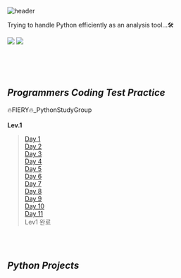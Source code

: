 ![header](https://capsule-render.vercel.app/api?type=waving&color=gradient&height=200&section=header&text=Python&fontSize=60)

Trying to handle Python efficiently as an analysis tool...🛠

<img src="https://img.shields.io/badge/Python-3776AB?style=for-the-badge&logo=Python&logoColor=white">  <img src="https://img.shields.io/badge/Jupyter-F37626?style=for-the-badge&logo=Jupyter&logoColor=white">

<br/>
<br/>
<br/>

## _Programmers Coding Test Practice_
🔥FIERY🔥_PythonStudyGroup<br/>
<br/>
**Lev.1**<br/>

> [Day 1](https://github.com/Sehun-github/Fiery/blob/main/%EC%BD%94%EB%94%A9%ED%85%8C%EC%8A%A4%ED%8A%B8/%EC%97%BC%EC%88%98%EC%A7%80/%ED%94%84%EB%A1%9C%EA%B7%B8%EB%9E%98%EB%A8%B8%EC%8A%A4%20Lev1_7%EB%B2%88%EA%B9%8C%EC%A7%80.ipynb)<br/>
> [Day 2](https://github.com/Sehun-github/Fiery/blob/main/%EC%BD%94%EB%94%A9%ED%85%8C%EC%8A%A4%ED%8A%B8/%EC%97%BC%EC%88%98%EC%A7%80/%ED%94%84%EB%A1%9C%EA%B7%B8%EB%9E%98%EB%A8%B8%EC%8A%A4%20Lev1_14%EB%B2%88%EA%B9%8C%EC%A7%80.ipynb)<br/>
> [Day 3](https://github.com/Sehun-github/Fiery/blob/main/%EC%BD%94%EB%94%A9%ED%85%8C%EC%8A%A4%ED%8A%B8/%EC%97%BC%EC%88%98%EC%A7%80/%ED%94%84%EB%A1%9C%EA%B7%B8%EB%9E%98%EB%A8%B8%EC%8A%A4%20Lev1_21%EB%B2%88%EA%B9%8C%EC%A7%80.ipynb)<br/>
> [Day 4](https://github.com/Sehun-github/Fiery/blob/main/%EC%BD%94%EB%94%A9%ED%85%8C%EC%8A%A4%ED%8A%B8/%EC%97%BC%EC%88%98%EC%A7%80/%ED%94%84%EB%A1%9C%EA%B7%B8%EB%9E%98%EB%A8%B8%EC%8A%A4%20Lev1_28%EA%B9%8C%EC%A7%80.ipynb)<br/>
> [Day 5](https://github.com/Sehun-github/Fiery/blob/main/%EC%BD%94%EB%94%A9%ED%85%8C%EC%8A%A4%ED%8A%B8/%EC%97%BC%EC%88%98%EC%A7%80/%ED%94%84%EB%A1%9C%EA%B7%B8%EB%9E%98%EB%A8%B8%EC%8A%A4%20Lev1_35%EB%B2%88%EA%B9%8C%EC%A7%80.ipynb)<br/>
> [Day 6](https://github.com/Sehun-github/Fiery/blob/main/%EC%BD%94%EB%94%A9%ED%85%8C%EC%8A%A4%ED%8A%B8/%EC%97%BC%EC%88%98%EC%A7%80/%ED%94%84%EB%A1%9C%EA%B7%B8%EB%9E%98%EB%A8%B8%EC%8A%A4%20Lev1_42%EB%B2%88%EA%B9%8C%EC%A7%80.ipynb)<br/>
> [Day 7](https://github.com/Sehun-github/Fiery/blob/main/%EC%BD%94%EB%94%A9%ED%85%8C%EC%8A%A4%ED%8A%B8/%EC%97%BC%EC%88%98%EC%A7%80/%ED%94%84%EB%A1%9C%EA%B7%B8%EB%9E%98%EB%A8%B8%EC%8A%A4%20Lev1_49%EB%B2%88%EA%B9%8C%EC%A7%80.ipynb)<br/>
> [Day 8](https://github.com/Sehun-github/Fiery/blob/main/%EC%BD%94%EB%94%A9%ED%85%8C%EC%8A%A4%ED%8A%B8/%EC%97%BC%EC%88%98%EC%A7%80/%ED%94%84%EB%A1%9C%EA%B7%B8%EB%9E%98%EB%A8%B8%EC%8A%A4%20Lev1_56%EB%B2%88%EA%B9%8C%EC%A7%80.ipynb)<br/>
> [Day 9](https://github.com/Sehun-github/Fiery/blob/main/%EC%BD%94%EB%94%A9%ED%85%8C%EC%8A%A4%ED%8A%B8/%EC%97%BC%EC%88%98%EC%A7%80/%ED%94%84%EB%A1%9C%EA%B7%B8%EB%9E%98%EB%A8%B8%EC%8A%A4%20Lev1_63%EB%B2%88%EA%B9%8C%EC%A7%80.ipynb)<br/>
> [Day 10](https://github.com/Sehun-github/Fiery/blob/main/%EC%BD%94%EB%94%A9%ED%85%8C%EC%8A%A4%ED%8A%B8/%EC%97%BC%EC%88%98%EC%A7%80/%ED%94%84%EB%A1%9C%EA%B7%B8%EB%9E%98%EB%A8%B8%EC%8A%A4%20Lev1_70%EB%B2%88%EA%B9%8C%EC%A7%80.ipynb)<br/>
> [Day 11](https://github.com/Sehun-github/Fiery/blob/main/%EC%BD%94%EB%94%A9%ED%85%8C%EC%8A%A4%ED%8A%B8/%EC%97%BC%EC%88%98%EC%A7%80/%ED%94%84%EB%A1%9C%EA%B7%B8%EB%9E%98%EB%A8%B8%EC%8A%A4%20Lev1_77%EB%B2%88%EA%B9%8C%EC%A7%80.ipynb)<br/>
> Lev1 완료
> 
<br/>
<br/>


## _Python Projects_
